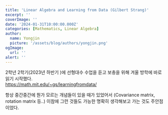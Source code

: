 ```yaml
---
title: 'Linear Algebra and Learning from Data (Gilbert Strang)'
excerpt: ''
coverImage: ''
date: '2024-01-31T10:00:00.000Z'
categories: [Mathematics, Linear Algebra]
author:
  name: Yongjin
  picture: '/assets/blog/authors/yongjin.png'
ogImage:
  url: ''
alert: ''
---
```


2학년 2학기(2023년 하반기 )에 선형대수 수업을 듣고 보충을 위해 겨울 방학에 바로 읽기 시작했다.  
<https://math.mit.edu/~gs/learningfromdata/>

항상 중간중간에 뭔가 모르는 개념들이 있을 때가 있었어서 (Covariance matrix, rotation matrix 등..) 이참에 그런 것들도 가능한 명확히 생각해보고 가는 것도 주안점이었다.
